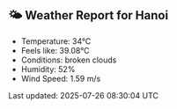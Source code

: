 <!-- WEATHER-START -->
## 🌤 Weather Report for Hanoi

- Temperature: 34°C
- Feels like: 39.08°C
- Conditions: broken clouds
- Humidity: 52%
- Wind Speed: 1.59 m/s

Last updated: 2025-07-26 08:30:04 UTC
<!-- WEATHER-END -->
